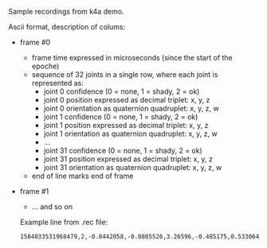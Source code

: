 Sample recordings from k4a demo.

Ascii format, description of colums:

* frame #0
  * frame time expressed in microseconds (since the start of the epoche)
  * sequence of 32 joints in a single row, where each joint is represented as:
    * joint 0 confidence (0 = none, 1 = shady, 2 = ok)
    * joint 0 position expressed as decimal triplet: x, y, z
    * joint 0 orientation as quaternion quadruplet: x, y, z, w
    * joint 1 confidence (0 = none, 1 = shady, 2 = ok)
    * joint 1 position expressed as decimal triplet: x, y, z
    * joint 1 orientation as quaternion quadruplet: x, y, z, w
    * ...
    * joint 31 confidence (0 = none, 1 = shady, 2 = ok)
    * joint 31 position expressed as decimal triplet: x, y, z
    * joint 31 orientation as quaternion quadruplet: x, y, z, w
  * end of line marks end of frame
* frame #1
  * ... and so on
  
  
  Example line from .rec file:
  
  ``` 
  1584033531968479,2,-0.0442058,-0.0805526,3.26596,-0.485175,0.533064,-0.466695,0.512488,2,-0.044808,-0.259931,3.25178,-0.476821,0.540549,-0.458663,0.519688,2,-0.0455458,-0.402665,3.23388,0.548472,-0.416246,0.577291,-0.438922,2,-0.0484513,-0.613359,3.29345,0.513326,-0.458889,0.540234,-0.483803,2,-0.0140821,-0.578517,3.28647,-0.755757,-0.107146,0.0972147,0.638671,2,0.124063,-0.537263,3.28501,-0.47569,-0.429118,0.487791,0.592989,2,0.167497,-0.262234,3.29751,-0.56445,-0.303019,0.615358,0.459251,2,0.181306,-0.0499926,3.20012,0.48405,0.582691,-0.496229,-0.424173,0,0.161438,0.0448161,3.19312,-0.369101,-0.661512,0.410116,0.507909,0,0.138378,0.143439,3.23336,-0.369101,-0.661512,0.410116,0.507909,0,0.128583,0.0764332,3.18238,-0.242211,-0.086688,0.726523,0.637168,2,-0.0818554,-0.577997,3.28279,0.639009,-0.160231,-0.0689002,0.749164,2,-0.206426,-0.537142,3.26262,0.643914,-0.54549,-0.324563,0.42717,2,-0.261577,-0.258893,3.24898,-0.490969,0.686392,0.210248,-0.49357,2,-0.25431,-0.0500636,3.13737,-0.116382,0.379559,-0.751343,0.527137,0,-0.218928,0.0451861,3.16209,-0.0484297,0.394036,-0.64794,0.650049,0,-0.20284,0.139514,3.21024,-0.0484297,0.394036,-0.64794,0.650049,0,-0.196933,0.0628467,3.14356,-0.30514,0.075095,0.880381,-0.355219,2,0.0476895,-0.0805768,3.26236,-0.492829,0.48865,-0.502866,0.515235,2,0.0409485,0.323131,3.26554,-0.442416,0.534719,-0.44972,0.562224,2,0.0318203,0.700845,3.34401,0.500445,-0.441754,0.553489,-0.498055,2,0.0487454,0.797091,3.18229,-0.0438845,0.661879,-0.0414037,0.747179,2,-0.127072,-0.0805307,3.2692,0.54582,0.564045,0.415115,0.460015,2,-0.119381,0.321864,3.24267,0.628983,0.469505,0.483244,0.38784,2,-0.0834756,0.698342,3.3377,0.526987,0.521785,0.450535,0.497035,2,-0.0931095,0.796675,3.19467,0.745522,-0.000840729,0.665531,0.035564,2,-0.048852,-0.695242,3.30256,-0.512292,0.580451,-0.281281,0.567022,2,-0.0873131,-0.695386,3.14512,-0.512292,0.580451,-0.281281,0.567022,2,-0.0472769,-0.731493,3.16187,0.0481954,0.772686,0.20205,0.599841,2,0.0379715,-0.734802,3.2571,0.580451,0.512292,0.567022,0.281281,2,-0.0986161,-0.739189,3.17113,0.0481954,0.772686,0.20205,0.599841,2,-0.119678,-0.774586,3.29669,-0.512292,0.580451,-0.281281,0.567022
  ```
